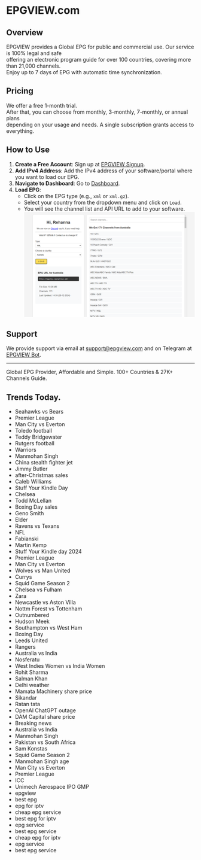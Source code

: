 # EPGVIEW.com



## Overview
EPGVIEW provides a Global EPG for public and commercial use. Our service is 100% legal and safe\
offering an electronic program guide for over 100 countries, covering more than 21,000 channels.\
Enjoy up to 7 days of EPG with automatic time synchronization.

## Pricing
We offer a free 1-month trial. \
After that, you can choose from monthly, 3-monthly, 7-monthly, or annual plans \
depending on your usage and needs. A single subscription grants access to everything.

## How to Use
1. **Create a Free Account**: Sign up at [EPGVIEW Signup](https://epgview.com/signup.php).
2. **Add IPv4 Address**: Add the IPv4 address of your software/portal where you want to load our EPG.
3. **Navigate to Dashboard**: Go to [Dashboard](https://epgview.com/dashboard.php).
4. **Load EPG**:
   - Click on the EPG type (e.g., `xml` or `xml.gz`).
   - Select your country from the dropdown menu and click on `Load`.
   - You will see the channel list and API URL to add to your software.
![EPGVIEW](img/dashboard.png)
## Support
We provide support via email at [support@epgview.com](mailto:support@epgview.com) and on Telegram at [EPGVIEW Bot](https://t.me/epgview_bot).

---

Global EPG Provider, Affordable and Simple. 100+ Countries & 27K+ Channels Guide.

## Trends Today.

- Seahawks vs Bears
- Premier League
- Man City vs Everton
- Toledo football
- Teddy Bridgewater
- Rutgers football
- Warriors
- Manmohan Singh
- China stealth fighter jet
- Jimmy Butler
- after-Christmas sales
- Caleb Williams
- Stuff Your Kindle Day
- Chelsea
- Todd McLellan
- Boxing Day sales
- Geno Smith
- Elder
- Ravens vs Texans
- NFL
- Fabianski
- Martin Kemp
- Stuff Your Kindle day 2024
- Premier League
- Man City vs Everton
- Wolves vs Man United
- Currys
- Squid Game Season 2
- Chelsea vs Fulham
- Zara
- Newcastle vs Aston Villa
- Nottm Forest vs Tottenham
- Outnumbered
- Hudson Meek
- Southampton vs West Ham
- Boxing Day
- Leeds United
- Rangers
- Australia vs India
- Nosferatu
- West Indies Women vs India Women
- Rohit Sharma
- Salman Khan
- Delhi weather
- Mamata Machinery share price
- Sikandar
- Ratan tata
- OpenAI ChatGPT outage
- DAM Capital share price
- Breaking news
- Australia vs India
- Manmohan Singh
- Pakistan vs South Africa
- Sam Konstas
- Squid Game Season 2
- Manmohan Singh age
- Man City vs Everton
- Premier League
- ICC
- Unimech Aerospace IPO GMP
- epgview
- best epg
- epg for iptv
- cheap epg service
- best epg for iptv
- epg service
- best epg service
- cheap epg for iptv
- epg service
- best epg service
